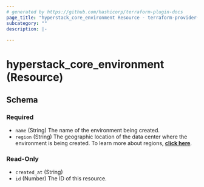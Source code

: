```yaml
---
# generated by https://github.com/hashicorp/terraform-plugin-docs
page_title: "hyperstack_core_environment Resource - terraform-provider-hyperstack"
subcategory: ""
description: |-
  
---
```


# hyperstack_core_environment (Resource)





<!-- schema generated by tfplugindocs -->
## Schema

### Required

- `name` (String) The name of the environment being created.
- `region` (String) The geographic location of the data center where the environment is being created. To learn more about regions, [**click here**](https://infrahub-doc.nexgencloud.com/docs/features/regions).

### Read-Only

- `created_at` (String)
- `id` (Number) The ID of this resource.
